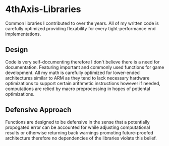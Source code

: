 # 4thAxis-Libraries

Common libraries I contributed to over the years.  All of my written code is carefully optimized providing flexability for every tight-performance end implementations. 

## Design

Code is very self-documenting therefore I don't believe there is a need for documentation. Featuring important and commonly used functions for game development. 
All my math is carefully optimized for lower-ended architectures similar to ARM as they tend to lack necessary hardware optimizations to support certain arithmetic instructions
however if needed, computations are relied by macro preprocessing in hopes of potiental optimizations.

## Defensive Approach

Functions are designed to be defensive in the sense that a potentially propogated error can be accounted for while adjusting computational results or otherwise returning back 
warnings promoting future-proofed architecture therefore no dependencies of the libraries violate this belief. 

